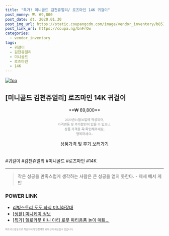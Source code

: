 ```yaml
--- 
title: "특가! 미니골드 김천쥬얼리/ 로즈마인 14K 귀걸이" 
post_money: ₩. 69,800 
post_date: dt. 2020.01.30 
post_img_url: https://static.coupangcdn.com/image/vendor_inventory/b851/57b0feedc5169b2d0d9e29b0baa53c0d85d552e9b2a29ad4a0b623173c3f.jpg 
post_link_url: https://coupa.ng/bnFrOw 
categories: 
  - vendor_inventory 
tags: 
  - 귀걸이 
  - 김천쥬얼리 
  - 미니골드 
  - 로즈마인 
  - 14K 
--- 
```

[![foo](https://static.coupangcdn.com/image/vendor_inventory/b851/57b0feedc5169b2d0d9e29b0baa53c0d85d552e9b2a29ad4a0b623173c3f.jpg)](https://coupa.ng/bnFrOw) 

## [미니골드 김천쥬얼리] 로즈마인 14K 귀걸이 
<p style="text-align: center;">**₩ 69,800**</p> 
<p style="text-align: center;"><span style="color: #898c8f; font-family: Georgia,Times,serif; font-size: 0.75em;">2020년01월30일에 작성되어, <br>가격변동 및 추가할인이 있을 수 있으니,<br> 상품 가격을 꼭!확인해주세요.<br>행복하세요~</span> 
</p>	 
<div markdown="0" style="text-align: center;"><a href="https://coupa.ng/bnFrOw" class="btn btn--success">상품가격 및 후기 보러가기</a></div> 
<br><br> 
  #귀걸이 #김천쥬얼리 #미니골드 #로즈마인 #14K 
<hr> 

> 작은 성공을 만족스럽게 생각하는 사람은 큰 성공을 얻지 못한다. - 제세 메서 게만 


### POWER LINK

* <a href="https://blog.naver.com/santokki14/221786615170" target="_blank">리빙스토리 도도 좌식 미니화장대</a>
* <a href="https://blog.naver.com/sakai111/221758881973" target="_blank"> [생활] 미니케이 정보 </a>
* <a href="https://blog.naver.com/an0733/221787011130" target="_blank">[특가] 헬로카봇 미니 아티 로봇 파티용품 놀이 매트...</a>

<span style="color: #898c8f; font-family: Georgia,Times,serif; font-size: 0.55em;">파트너스활동으로 작성자에게 일정액의 커미션이 제공될수 있습니다.</span> 
